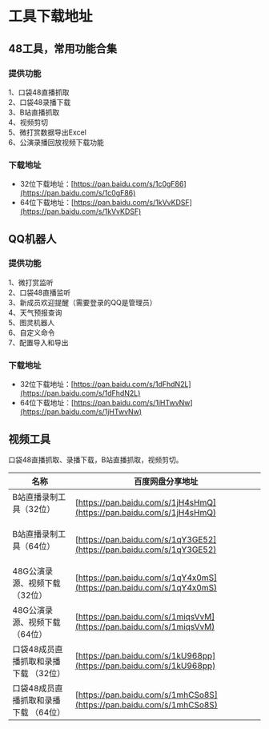 # 工具下载地址

## 48工具，常用功能合集
### 提供功能
1、口袋48直播抓取   
2、口袋48录播下载   
3、B站直播抓取   
4、视频剪切   
5、微打赏数据导出Excel   
6、公演录播回放视频下载功能
### 下载地址
* 32位下载地址：[https://pan.baidu.com/s/1c0gF86](https://pan.baidu.com/s/1c0gF86)
* 64位下载地址：[https://pan.baidu.com/s/1kVvKDSF](https://pan.baidu.com/s/1kVvKDSF)

## QQ机器人
### 提供功能
1、微打赏监听   
2、口袋48直播监听   
3、新成员欢迎提醒（需要登录的QQ是管理员）   
4、天气预报查询   
5、图灵机器人   
6、自定义命令   
7、配置导入和导出
### 下载地址
* 32位下载地址：[https://pan.baidu.com/s/1dFhdN2L](https://pan.baidu.com/s/1dFhdN2L)
* 64位下载地址：[https://pan.baidu.com/s/1jHTwvNw](https://pan.baidu.com/s/1jHTwvNw)

## 视频工具
口袋48直播抓取、录播下载，B站直播抓取，视频剪切。

| 名称 | 百度网盘分享地址 |
| ---  | --- |
| B站直播录制工具（32位）               | [https://pan.baidu.com/s/1jH4sHmQ](https://pan.baidu.com/s/1jH4sHmQ) |
| B站直播录制工具（64位）               | [https://pan.baidu.com/s/1qY3GE52](https://pan.baidu.com/s/1qY3GE52) |
| 48G公演录源、视频下载（32位）         | [https://pan.baidu.com/s/1qY4x0mS](https://pan.baidu.com/s/1qY4x0mS) |
| 48G公演录源、视频下载（64位）         | [https://pan.baidu.com/s/1miqsVvM](https://pan.baidu.com/s/1miqsVvM) |
| 口袋48成员直播抓取和录播下载 （32位） | [https://pan.baidu.com/s/1kU968pp](https://pan.baidu.com/s/1kU968pp) |
| 口袋48成员直播抓取和录播下载 （64位） | [https://pan.baidu.com/s/1mhCSo8S](https://pan.baidu.com/s/1mhCSo8S) |
